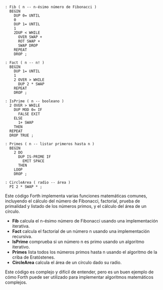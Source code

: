 ```forth
: Fib ( n -- n-ésimo número de Fibonacci )
  BEGIN
    DUP 0= UNTIL
    0
    DUP 1= UNTIL
    1
    2DUP < WHILE
      OVER SWAP +
      ROT SWAP +
      SWAP DROP
    REPEAT
    DROP ;

: Fact ( n -- n! )
  BEGIN
    DUP 1= UNTIL
    1
    2 OVER > WHILE
      DUP 2 * SWAP
    REPEAT
    DROP ;

: IsPrime ( n -- booleano )
  2 OVER > WHILE
    DUP MOD 0= IF
      FALSE EXIT
    ELSE
      1+ SWAP
    THEN
  REPEAT
  DROP TRUE ;

: Primes ( n -- listar primeros hasta n )
  BEGIN
    2 DO
      DUP IS-PRIME IF
        EMIT SPACE
      THEN
    LOOP
    DROP ;

: CircleArea ( radio -- área )
  PI 2 * SWAP * ;
```

Este código Forth implementa varias funciones matemáticas comunes, incluyendo el cálculo del número de Fibonacci, factorial, prueba de primalidad y listado de los números primos, y el cálculo del área de un círculo.

* **Fib** calcula el n-ésimo número de Fibonacci usando una implementación iterativa.
* **Fact** calcula el factorial de un número n usando una implementación recursiva.
* **IsPrime** comprueba si un número n es primo usando un algoritmo iterativo.
* **Primes** lista todos los números primos hasta n usando el algoritmo de la criba de Eratóstenes.
* **CircleArea** calcula el área de un círculo dado su radio.

Este código es complejo y difícil de entender, pero es un buen ejemplo de cómo Forth puede ser utilizado para implementar algoritmos matemáticos complejos.